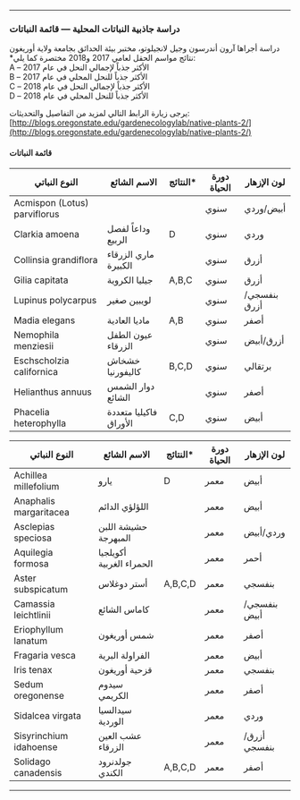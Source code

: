 ---

### دراسة جاذبية النباتات المحلية — قائمة النباتات  
دراسة أجراها آرون أندرسون وجيل لانجيلوتو، مختبر بيئة الحدائق بجامعة ولاية أوريغون  
*نتائج مواسم الحقل لعامي 2017 و2018 مختصرة كما يلي:  
A – الأكثر جذباً لإجمالي النحل في عام 2017  
B – الأكثر جذباً للنحل المحلي في عام 2017  
C – الأكثر جذباً لإجمالي النحل في عام 2018  
D – الأكثر جذباً للنحل المحلي في عام 2018  

يرجى زيارة الرابط التالي لمزيد من التفاصيل والتحديثات:  
[http://blogs.oregonstate.edu/gardenecologylab/native-plants-2/](http://blogs.oregonstate.edu/gardenecologylab/native-plants-2/)  

#### قائمة النباتات  
| النوع النباتي | الاسم الشائع | النتائج* | دورة الحياة | لون الإزهار |  
|---------------|--------------|-----------|--------------|-------------|  
| Acmispon (Lotus) parviflorus |   |   | سنوي | أبيض/وردي |  
| Clarkia amoena | وداعاً لفصل الربيع | D | سنوي | وردي |  
| Collinsia grandiflora | ماري الزرقاء الكبيرة |   | سنوي | أزرق |  
| Gilia capitata | جيليا الكروية | A,B,C | سنوي | أزرق |  
| Lupinus polycarpus | لويبين صغير |   | سنوي | بنفسجي/أزرق |  
| Madia elegans | ماديا العادية | A,B | سنوي | أصفر |  
| Nemophila menziesii | عيون الطفل الزرقاء |   | سنوي | أزرق/أبيض |  
| Eschscholzia californica | خشخاش كاليفورنيا | B,C,D | سنوي | برتقالي |  
| Helianthus annuus | دوار الشمس الشائع |   | سنوي | أصفر |  
| Phacelia heterophylla | فاكيليا متعددة الأوراق | C,D | سنوي | أبيض |  

| النوع النباتي | الاسم الشائع | النتائج* | دورة الحياة | لون الإزهار |  
|---------------|--------------|-----------|--------------|-------------|  
| Achillea millefolium | يارو | D | معمر | أبيض |  
| Anaphalis margaritacea | اللؤلؤي الدائم |   | معمر | أبيض |  
| Asclepias speciosa | حشيشة اللبن المبهرجة |   | معمر | وردي/أبيض |  
| Aquilegia formosa | أكويلجيا الحمراء الغربية |   | معمر | أحمر |  
| Aster subspicatum | أستر دوغلاس | A,B,C,D | معمر | بنفسجي |  
| Camassia leichtlinii | كاماس الشائع |   | معمر | بنفسجي/أبيض |  
| Eriophyllum lanatum | شمس أوريغون |   | معمر | أصفر |  
| Fragaria vesca | الفراولة البرية |   | معمر | أبيض |  
| Iris tenax | قزحية أوريغون |   | معمر | بنفسجي |  
| Sedum oregonense | سيدوم الكريمي |   | معمر | أصفر |  
| Sidalcea virgata | سيدالسيا الوردية |   | معمر | وردي |  
| Sisyrinchium idahoense | عشب العين الزرقاء |   | معمر | أزرق/بنفسجي |  
| Solidago canadensis | جولدنرود الكندي | A,B,C,D | معمر | أصفر |  

---